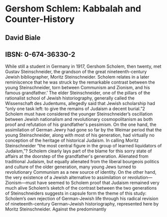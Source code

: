 # Gershom Schlem: Kabbalah and Counter-History

## David Biale

## IBSN: 0-674-36330-2

While still a student in Germany in  1917, Gershom Scholem, then  twenty, met Gustav Steinschneider, the grandson of the great nineteenth-century Jewish bibliographer, Moritz Steinschneider. Scholem relates in a later reminiscence that he was struck by the remarkable contrast between the young Steinschneider, torn between Communism and Zionism, and his famous grandfather.’ The elder Steinschneider, one of the pillars of the rationalist school of Jewish historiography, generally called the Wissenschaft des Judentums, allegedly said that Jewish scholarship had “only one task left: to give the remains of Judaism a decent burial.”2 Scholem must have considered the younger Steinschneider’s oscillation between Jewish nationalism and revolutionary cosmopolitanism as both proof and refutation of his grandfather's pessimism. On the one hand, the assimilation of German Jewry had gone so far by the Weimar period that the young Steinschneider, along with most of his generation, had virtually no conception of the heritage of historical Judaism. In calling Moritz Steinschneider “the most central figure in the group of learned liquidators of Judaism,”? Scholem clearly lays part of the blame for this sorry state of affairs at the doorstep of the grandfather's generation. Alienated from traditional Judaism, but equally alienated from the liberal bourgeois politics and culture of the older generation, many young Jews turned to revolutionary Communism as a new source of identity. On the other hand, the very existence of a Jewish alternative to assimilation or revolution—Zionism—must have seemed to Scholem proof that Judaism remained very much alive
Scholem’s sketch of the contrast between the two generations of Steinschneiders suggests in capsule form the theme of this study: Scholem’s own rejection of German-Jewish life through his radical revision of nineteenth-century German-Jewish historiography, represented here by Moritz Steinschneider. Against the predominantly

